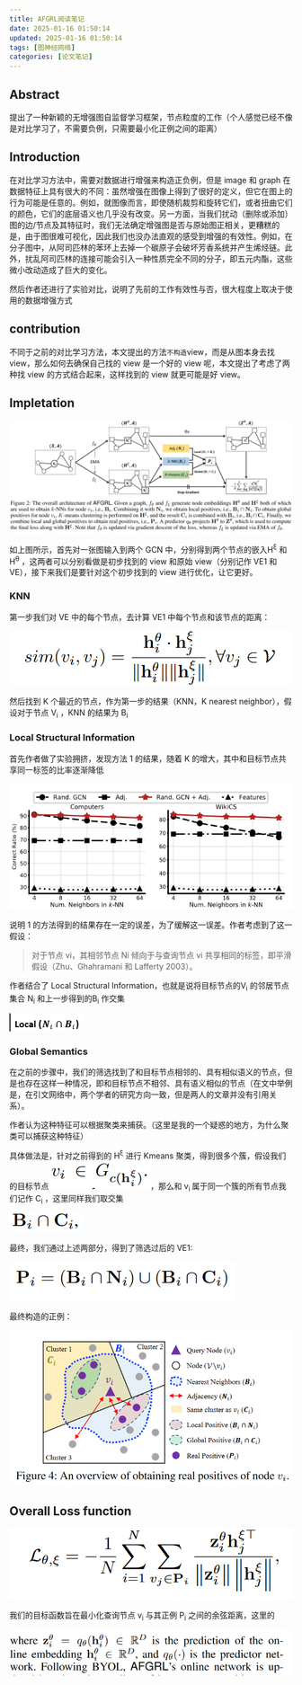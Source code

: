 ```yaml
---
title: AFGRL阅读笔记
date: 2025-01-16 01:50:14
updated: 2025-01-16 01:50:14
tags: [图神经网络]
categories: [论文笔记] 
---
```


## Abstract
提出了一种新颖的无增强图自监督学习框架，节点粒度的工作（个人感觉已经不像是对比学习了，不需要负例，只需要最小化正例之间的距离）

## Introduction
在对比学习方法中，需要对数据进行增强来构造正负例，但是 image 和 graph 在数据特征上具有很大的不同：虽然增强在图像上得到了很好的定义，但它在图上的行为可能是任意的。例如，就图像而言，即使随机裁剪和旋转它们，或者扭曲它们的颜色，它们的底层语义也几乎没有改变。另一方面，当我们扰动（删除或添加）图的边/节点及其特征时，我们无法确定增强图是否与原始图正相关，更糟糕的是，由于图很难可视化，因此我们也没办法直观的感受到增强的有效性。例如，在分子图中，从阿司匹林的苯环上去掉一个碳原子会破坏芳香系统并产生烯烃链。此外，扰乱阿司匹林的连接可能会引入一种性质完全不同的分子，即五元内酯，这些微小改动造成了巨大的变化。

然后作者还进行了实验对比，说明了先前的工作有效性与否，很大程度上取决于使用的数据增强方式

## contribution
不同于之前的对比学习方法，本文提出的方法`不构造`view，而是从图本身去找 view，那么如何去确保自己找的 view 是一个好的 view 呢，本文提出了考虑了两种找 view 的方式结合起来，这样找到的 view 就更可能是好 view。

## Impletation
![](https://raw.githubusercontent.com/zy-Pioneer/BlogImage/main/img/2025/01/0584cdf7.png)

如上图所示，首先对一张图输入到两个 GCN 中，分别得到两个节点的嵌入H<sup>ξ</sup> 和 H<sup>θ</sup> ，这两者可以分别看做是初步找到的 view 和原始 view（分别记作 VE1 和 VE），接下来我们是要针对这个初步找到的 view 进行优化，让它更好。

### KNN
第一步我们对 VE 中的每个节点，去计算 VE1 中每个节点和该节点的距离：

![](https://raw.githubusercontent.com/zy-Pioneer/BlogImage/main/img/2025/01/b0ef9ecf.png)

然后找到 K 个最近的节点，作为第一步的结果（KNN，K nearest neighbor），假设对于节点 V<sub>i</sub> ，KNN 的结果为 B<sub>i</sub> 

### Local Structural Information
首先作者做了实验拥挤，发现方法 1 的结果，随着 K 的增大，其中和目标节点共享同一标签的比率逐渐降低

![](https://raw.githubusercontent.com/zy-Pioneer/BlogImage/main/img/2025/01/20f4f5b0.png)

说明 1 的方法得到的结果存在一定的误差，为了缓解这一误差。作者考虑到了这一假设：

> 对于节点 vi，其相邻节点 Ni 倾向于与查询节点 vi 共享相同的标签，即平滑假设（Zhu、Ghahramani 和 Lafferty 2003）。
>

作者结合了 Local Structural Information，也就是说将目标节点的V<sub>i</sub> 的邻居节点集合 N<sub>i</sub> 和上一步得到的B<sub>i</sub> 作交集

![](https://raw.githubusercontent.com/zy-Pioneer/BlogImage/main/img/2025/01/a6f5721d.png)

### Global Semantics
在之前的步骤中，我们的筛选找到了和目标节点相邻的、具有相似语义的节点，但是也存在这样一种情况，即和目标节点不相邻、具有语义相似的节点（在文中举例是，在引文网络中，两个学者的研究方向一致，但是两人的文章并没有引用关系）。

作者认为这种特征可以根据聚类来捕获。（这里是我的一个疑惑的地方，为什么聚类可以捕获这种特征）

具体做法是，针对之前得到的 H<sup>ξ</sup> 进行 Kmeans 聚类，得到很多个簇，假设我们的目标节点 ![](https://raw.githubusercontent.com/zy-Pioneer/BlogImage/main/img/2025/01/d21e93a2.png)，那么和 v<sub>i </sub>属于同一个簇的所有节点我们记作 C<sub>i</sub> ，这里同样我们取交集

![](https://raw.githubusercontent.com/zy-Pioneer/BlogImage/main/img/2025/01/fdab93fb.png)

最终，我们通过上述两部分，得到了筛选过后的 VE1:

![](https://raw.githubusercontent.com/zy-Pioneer/BlogImage/main/img/2025/01/8b57fb69.png)

最终构造的正例：

![](https://raw.githubusercontent.com/zy-Pioneer/BlogImage/main/img/2025/01/7b3d5c13.png)



## Overall Loss function
![](https://raw.githubusercontent.com/zy-Pioneer/BlogImage/main/img/2025/01/43e0f731.png)

我们的目标函数旨在最小化查询节点 v<sub>i</sub> 与其正例 P<sub>i</sub> 之间的余弦距离，这里的 

![](https://raw.githubusercontent.com/zy-Pioneer/BlogImage/main/img/2025/01/6f883bb9.png)


